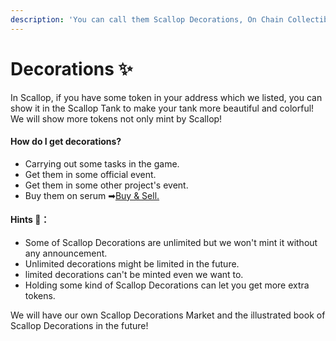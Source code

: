 ```yaml
---
description: 'You can call them Scallop Decorations, On Chain Collectibles, or NFTs.'
---
```


# Decorations ✨

In Scallop, if you have some token in your address which we listed, you can show it in the Scallop Tank to make your tank more beautiful and colorful! We will show more tokens not only mint by Scallop!

#### How do I get decorations?

* Carrying out some tasks in the game.
* Get them in some official event.
* Get them in some other project's event.
* Buy them on serum ➡[Buy & Sell](buy-and-sell.md)[. ](buy-and-sell.md)

#### Hints 🧐**：**

* Some of Scallop Decorations are unlimited but we won't mint it without any announcement.
* Unlimited decorations might be limited in the future.
* limited decorations can't be minted even we want to.
* Holding some kind of Scallop Decorations can let you get more extra tokens.

We will have our own Scallop Decorations Market and the illustrated book of Scallop Decorations in the future!



